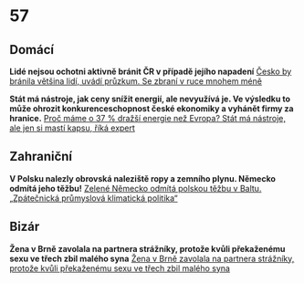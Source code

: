 # 57

## Domácí

**Lidé nejsou ochotni aktivně bránit ČR v případě jejího napadení** [Česko by bránila většina lidí, uvádí průzkum. Se zbraní v ruce mnohem méně](https://www.idnes.cz/zpravy/domaci/postoje-cechu-k-armade-obrane-vlasti-a-financovani-obrany.A250722_102000_domaci_vank)

**Stát má nástroje, jak ceny snížit energií, ale nevyužívá je. Ve výsledku to může ohrozit konkurenceschopnost české ekonomiky a vyhánět firmy za hranice.**
[Proč máme o 37 % dražší energie než Evropa? Stát má nástroje, ale jen si mastí kapsu, říká expert](https://www.focuson.cz/proc-mame-o-37-drazsi-energie-nez-evropa-stat-ma-nastroje-ale-jen-si-masti-kapsu-rika-expert/)

## Zahraniční

**V Polsku nalezly obrovská naleziště ropy a zemního plynu. Německo odmítá jeho těžbu!** [Zelené Německo odmítá polskou těžbu v Baltu. „Zpátečnická průmyslová klimatická politika“](https://www.echo24.cz/a/Ha9Mu/zpravy-ekonomika-zelenemu-nemecku-se-nelibi-polsky-plan-na-tezbu-ropy-v-baltu)

## Bizár

**Žena v Brně zavolala na partnera strážníky, protože kvůli překaženému sexu ve třech zbil malého syna** [Žena v Brně zavolala na partnera strážníky, protože kvůli překaženému sexu ve třech zbil malého syna](https://www.novinky.cz/clanek/krimi-zena-v-brne-zavolala-na-partnera-strazniky-protoze-kvuli-prekazenemu-sexu-ve-trech-zbil-maleho-syna-40530688)

